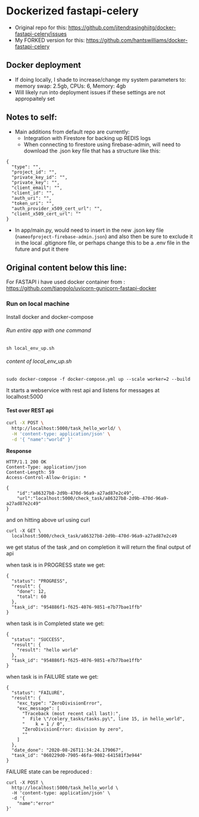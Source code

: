 # Dockerized fastapi-celery

- Original repo for this: https://github.com/jitendrasinghiitg/docker-fastapi-celery/issues 
- My FORKED version for this: https://github.com/hantswilliams/docker-fastapi-celery 

## Docker deployment 
- If doing locally, I shade to increase/change my system parameters to: memory swap: 2.5gb, CPUs: 6, Memory: 4gb 
- Will likely run into deployment issues if these settings are not appropaitely set 

## Notes to self: 
- Main additions from default repo are currently: 
  - Integration with Firestore for backing up REDIS logs 
  - When connecting to firestore using firebase-admin, will need to download the .json key file that has a structure like this: 

```
{
  "type": "",
  "project_id": "",
  "private_key_id": "",
  "private_key": "",
  "client_email": "",
  "client_id": "",
  "auth_uri": "",
  "token_uri": "",
  "auth_provider_x509_cert_url": "",
  "client_x509_cert_url": ""
}
```

  - In app/main.py, would need to insert in the new .json key file (`nameofproject-firebase-admin.json`) and also then be sure to exclude it in the local .gitignore file, or perhaps change this to be a .env file in the future and put it there 


## Original content below this line: 

For FASTAPI i have used docker container from :
https://github.com/tiangolo/uvicorn-gunicorn-fastapi-docker

### Run on local machine
Install docker and docker-compose
###### Run entire app with one command 
```
sh local_env_up.sh
```
###### content of local_env_up.sh
```
sudo docker-compose -f docker-compose.yml up --scale worker=2 --build
```

It starts a webservice with rest api and listens for messages at localhost:5000

#### Test over REST api

```bash
curl -X POST \
  http://localhost:5000/task_hello_world/ \
  -H 'content-type: application/json' \
  -d '{ "name":"world" }'
```
**Response**
```http
HTTP/1.1 200 OK
Content-Type: application/json
Content-Length: 59
Access-Control-Allow-Origin: *

{
    "id":"a86327b8-2d9b-470d-96a9-a27ad87e2c49",
    "url":"localhost:5000/check_task/a86327b8-2d9b-470d-96a9-a27ad87e2c49"
}
```
and on hitting above url using curl
```
curl -X GET \
  localhost:5000/check_task/a86327b8-2d9b-470d-96a9-a27ad87e2c49

```
we get status of the task ,and on completion it will return the final output of api

when task is in PROGRESS state we get:
```
{
  "status": "PROGRESS",
  "result": {
    "done": 12,
    "total": 60
  },
  "task_id": "954886f1-f625-4076-9851-e7b77bae1ffb"
}
```
when task is in Completed state we get:
```
{
  "status": "SUCCESS",
  "result": {
    "result": "hello world"
  },
  "task_id": "954886f1-f625-4076-9851-e7b77bae1ffb"
}
```

when task is in FAILURE state we get:
```
{
  "status": "FAILURE",
  "result": {
    "exc_type": "ZeroDivisionError",
    "exc_message": [
      "Traceback (most recent call last):",
      "  File \"/celery_tasks/tasks.py\", line 15, in hello_world",
      "    k = 1 / 0",
      "ZeroDivisionError: division by zero",
      ""
    ]
  },
  "date_done": "2020-08-26T11:34:24.179067",
  "task_id": "060229d0-7905-46fa-9082-641581f3e944"
}
```
FAILURE state can be reproduced :
```
curl -X POST \
  http://localhost:5000/task_hello_world \
  -H 'content-type: application/json' \
  -d '{
	"name":"error"	
}'
```
